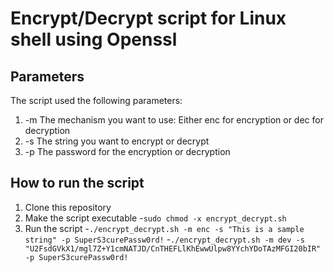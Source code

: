 # Encrypt/Decrypt script for Linux shell using Openssl
## Parameters
The script used the following parameters:
1. -m The mechanism you want to use: Either enc for encryption or dec for decryption
2. -s The string you want to encrypt or decrypt
3. -p The password for the encryption or decryption
## How to run the script
1. Clone this repository
2. Make the script executable
        -```sudo chmod -x encrypt_decrypt.sh```
3. Run the script
        -```./encrypt_decrypt.sh -m enc -s "This is a sample string" -p SuperS3curePassw0rd!```
        -```./encrypt_decrypt.sh -m dev -s "U2FsdGVkX1/mgl7Z+Y1cmNATJD/CnTHEFLlKhEwwUlpw8YYchYDoTAzMFGI20bIR" -p SuperS3curePassw0rd!```